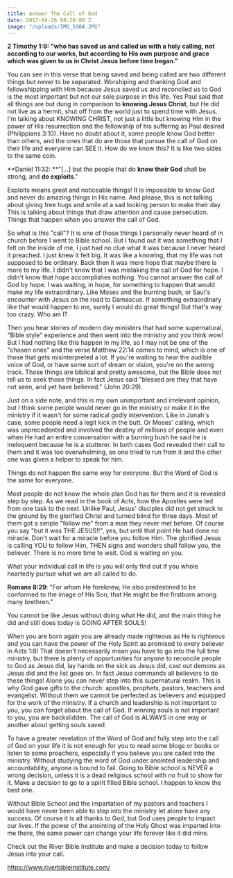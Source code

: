 ```yaml
---
title: Answer The Call of God
date: 2017-04-26 08:29:00 Z
image: "/uploads/IMG_5904.JPG"
---
```


**2 Timothy 1:9: "who has saved us and called us with a holy calling, not according to our works, but according to His own purpose and grace which was given to us in Christ Jesus before time began."**

You can see in this verse that being saved and being called are two different things but never to be separated. Worshiping and thanking God and fellowshipping with Him because Jesus saved us and reconciled us to God is the most important but not our sole purpose in this life. Yes Paul said that all things are but dung in comparison to **knowing Jesus Christ**, but He did not live as a hermit, shut off from the world just to spend time with Jesus. I'm talking about KNOWING CHRIST, not just a little but knowing Him in the power of His resurrection and the fellowship of his suffering as Paul desired (Philippians 3:10). Have no doubt about it, some people know God better than others, and the ones that do are those that pursue the call of God on their life and everyone can SEE it. How do we know this? It is like two sides to the same coin.

**Daniel 11:32: **"\[...\] but the people that do **know their God** shall be strong, and **do exploits**."

Exploits means great and noticeable things! It is impossible to know God and never do amazing things in His name. And please, this is not talking about giving free hugs and smile at a sad looking person to make their day. This is talking about things that draw attention and cause persecution. Things that happen when you answer the call of God.

So what is this "call"? It is one of those things I personally never heard of in church before I went to Bible school. But I found out it was something that I felt on the inside of me, I just had no clue what it was because I never heard it preached. I just knew it felt big. It was like a knowing, that my life was not supposed to be ordinary. Back then it was mere hope that maybe there is more to my life. I didn't know that I was mistaking the call of God for hope. I didn't know that hope accomplishes nothing. You cannot answer the call of God by hope. I was waiting, in hope, for something to happen that would make my life extraordinary. Like Moses and the burning bush, or Saul's encounter with Jesus on the road to Damascus. If something extraordinary like that would happen to me, surely I would do great things! But that's way too crazy. Who am I?

Then you hear stories of modern day ministers that had some supernatural, "Bible style" experience and then went into the ministry and you think wow! But I had nothing like this happen in my life, so I may not be one of the "chosen ones" and the verse Matthew 22:14 comes to mind, which is one of those that gets misinterpreted a lot. If you're waiting to hear the audible voice of God, or have some sort of dream or vision, you're on the wrong track. Those things are biblical and pretty awesome, but the Bible does not tell us to seek those things. In fact Jesus said "blessed are they that have not seen, and yet have believed." (John 20:29).

Just on a side note, and this is my own unimportant and irrelevant opinion, but I think some people would never go in the ministry or make it in the ministry if it wasn't for some radical godly intervention. Like in Jonah's case, some people need a legit kick in the butt. Or Moses' calling, which was unprecedented and involved the destiny of millions of people and even when He had an entire conversation with a burning bush he said he is ineloquent because he is a stutterer. In both cases God revealed their call to them and it was too overwhelming, so one tried to run from it and the other one was given a helper to speak for him.

Things do not happen the same way for everyone. But the Word of God is the same for everyone.  

Most people do not know the whole plan God has for them and it is revealed step by step. As we read in the book of Acts, how the Apostles were led from one task to the next. Unlike Paul, Jesus'  disciples did not get struck to the ground by the glorified Christ and turned blind for three days. Most of them got a simple "follow me" from a man they never met before. Of course you say "but it was THE JESUS!!", yes, but until that point He had done no miracle.  Don't wait for a miracle before you follow Him. The glorified Jesus is calling YOU to follow Him, THEN signs and wonders shall follow you, the believer. There is no more time to wait. God is waiting on you.

What your individual call in life is you will only find out if you whole heartedly pursue what we are all called to do.

**Romans 8:29**: "For whom He foreknew, He also predestined to be conformed to the image of His Son, that He might be the firstborn among many brethren."

You cannot be like Jesus without doing what He did, and the main thing he did and still does today is GOING AFTER SOULS!

When you are born again you are already made righteous as He is righteous and you can have the power of the Holy Spirit as promised to every believer in Acts 1:8! That doesn't necessarily mean you have to go into the full time ministry, but there is plenty of opportunities for anyone to reconcile people to God as Jesus did, lay hands on the sick as Jesus did, cast out demons as Jesus did and the list goes on. In fact Jesus commands all believers to do these things! Alone you can never step into this supernatural realm. This is why God gave gifts to the church: apostles, prophets, pastors, teachers and evangelist. Without them we cannot be perfected as believers and equipped for the work of the ministry. If a church and leadership is not important to you, you can forget about the call of God. If winning souls is not important to you, you are backslidden. The call of God is ALWAYS in one way or another about getting souls saved.

To have a greater revelation of the Word of God and fully step into the call of God on your life it is not enough for you to read some blogs or books or listen to some preachers, especially if you believe you are called into the ministry. Without studying the word of God under anointed leadership and accountability, anyone is bound to fail. Going to Bible school is NEVER a wrong decision, unless it is a dead religious school with no fruit to show for it. Make a decision to go to a spirit filled Bible school. I happen to know the best one.

Without Bible School and the impartation of my pastors and teachers I would have never been able to step into the ministry let alone have any success. Of course it is all thanks to God, but God uses people to impact our lives. If the power of the anointing of the Holy Ghost was imparted into me there, the same power can change your life forever like it did mine.

Check out the River Bible Institute and make a decision today to follow Jesus into your call.

https://www.riverbibleinstitute.com/ 